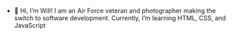 - 👋 Hi, I’m Will! I am an Air Force veteran and photographer making the switch to software development. Currently, I’m learning HTML, CSS, and JavaScript

<!---
```js
const about {
firstName: 'Will',
lastName: 'Reynolds',
certifications: ['Azure Admin AZ-104', 'CompTIA Security+'],
student: true,
learning: ['JavaScript', 'HTML', 'CSS'],
}
```

ReynoldsWJ55/ReynoldsWJ55 is a ✨ special ✨ repository because its `README.md` (this file) appears on your GitHub profile.
You can click the Preview link to take a look at your changes.
--->
